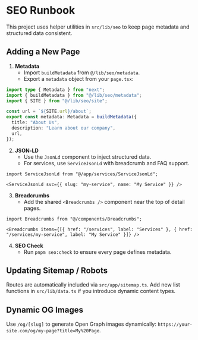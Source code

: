 # SEO Runbook

This project uses helper utilities in `src/lib/seo` to keep page metadata and
structured data consistent.

## Adding a New Page

1. **Metadata**
   - Import `buildMetadata` from `@/lib/seo/metadata`.
   - Export a `metadata` object from your `page.tsx`:

```ts
import type { Metadata } from "next";
import { buildMetadata } from "@/lib/seo/metadata";
import { SITE } from "@/lib/seo/site";

const url = `${SITE.url}/about`;
export const metadata: Metadata = buildMetadata({
  title: "About Us",
  description: "Learn about our company",
  url,
});
```

2. **JSON‑LD**
   - Use the `JsonLd` component to inject structured data.
   - For services, use `ServiceJsonLd` with breadcrumb and FAQ support.

```tsx
import ServiceJsonLd from "@/app/services/ServiceJsonLd";

<ServiceJsonLd svc={{ slug: "my-service", name: "My Service" }} />
```

3. **Breadcrumbs**
   - Add the shared `<Breadcrumbs />` component near the top of detail pages.

```tsx
import Breadcrumbs from "@/components/Breadcrumbs";

<Breadcrumbs items={[{ href: "/services", label: "Services" }, { href: "/services/my-service", label: "My Service" }]} />
```

4. **SEO Check**
   - Run `pnpm seo:check` to ensure every page defines metadata.

## Updating Sitemap / Robots

Routes are automatically included via `src/app/sitemap.ts`. Add new list
functions in `src/lib/data.ts` if you introduce dynamic content types.

## Dynamic OG Images

Use `/og/[slug]` to generate Open Graph images dynamically:
`https://your-site.com/og/my-page?title=My%20Page`.

